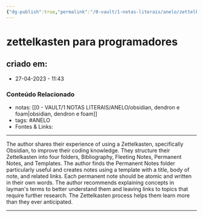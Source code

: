 ```yaml
---
{"dg-publish":true,"permalink":"/0-vault/1-notas-literais/anelo/zettelkasten-para-programadores/","tags":["ANELO"],"dgHomeLink":true,"dgShowLocalGraph":true,"dgShowFileTree":true,"dgEnableSearch":true}
---
```


# zettelkasten para programadores

## criado em: 
-  27-04-2023 - 11:43

### Conteúdo Relacionado
- notas: [[0 - VAULT/1 NOTAS LITERAIS/ANELO/obsidian, dendron e foam\|obsidian, dendron e foam]]
- tags: #ANELO 
- Fontes & Links: 

---

The author shares their experience of using a Zettelkasten, specifically Obsidian, to improve their coding knowledge. They structure their Zettelkasten into four folders, Bibliography, Fleeting Notes, Permanent Notes, and Templates. The author finds the Permanent Notes folder particularly useful and creates notes using a template with a title, body of note, and related links. Each permanent note should be atomic and written in their own words. The author recommends explaining concepts in layman's terms to better understand them and leaving links to topics that require further research. The Zettelkasten process helps them learn more than they ever anticipated.

---

